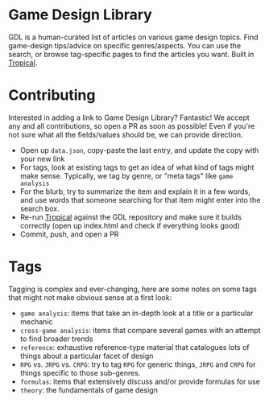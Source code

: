 # Game Design Library

GDL is a human-curated list of articles on various game design topics. Find game-design tips/advice on specific genres/aspects. You can use the search, or browse tag-specific pages to find the articles you want. Built in [Tropical](https://github.com/nightblade9/tropical).

# Contributing

Interested in adding a link to Game Design Library? Fantastic! We accept any and all contributions, so open a PR as soon as possible! Even if you're not sure what all the fields/values should be, we can provide direction.

- Open up `data.json`, copy-paste the last entry, and update the copy with your new link
- For tags, look at existing tags to get an idea of what kind of tags might make sense. Typically, we tag by genre, or "meta tags" like `game analysis`
- For the blurb, try to summarize the item and explain it in a few words, and use words that someone searching for that item might enter into the search box.
- Re-run [Tropical](https://github.com/nightblade9/tropical) against the GDL repository and make sure it builds correctly (open up index.html and check if everything looks good)
- Commit, push, and open a PR

# Tags

Tagging is complex and ever-changing, here are some notes on some tags that might not make obvious sense at a first look:

- `game analysis`: items that take an in-depth look at a title or a particular mechanic
- `cross-game analysis`: items that compare several games with an attempt to find broader trends
- `reference`: exhaustive reference-type material that catalogues lots of things about a particular facet of design
- `RPG` vs. `JRPG` vs. `CRPG`: try to tag `RPG` for generic things, `JRPG` and `CRPG` for things specific to those sub-genres.
- `formulas`: items that extensively discuss and/or provide formulas for use
- `theory`: the fundamentals of game design

